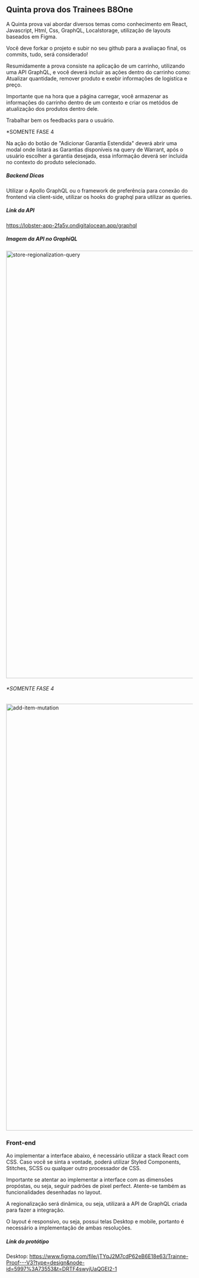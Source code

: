 ## Quinta prova dos Trainees B8One

A Quinta prova vai abordar diversos temas como conhecimento em React, Javascript, Html, Css, GraphQL, Localstorage, utilização de layouts baseados em Figma.

Você deve forkar o projeto e subir no seu github para a avaliaçao final, os commits, tudo, será considerado!

Resumidamente a prova consiste na aplicação de um carrinho, utilizando uma API GraphQL, e você deverá incluir as ações dentro do carrinho como: Atualizar quantidade, remover produto e exebir informações de logistíca e preço.

Importante que na hora que a página carregar, você armazenar as informações do carrinho dentro de um contexto e criar os metódos de atualização dos produtos dentro dele.

Trabalhar bem os feedbacks para o usuário.

*SOMENTE FASE 4

Na ação do botão de "Adicionar Garantia Estendida" deverá abrir uma modal onde listará as Garantias disponíveis na query de Warrant, após o usuário escolher a garantia desejada, essa informação deverá ser incluida no contexto do produto selecionado.

##### Backend Dicas

Utilizar o Apollo GraphQL ou o framework de preferência para conexão do frontend via client-side, utilizar os hooks do graphql para utilizar as queries.

##### Link da API

https://lobster-app-2fa5v.ondigitalocean.app/graphql

##### Imagem da API no GraphiQL

<img width="1155" alt="store-regionalization-query" src="https://i.imgur.com/TBanIRR.jpg">

###### *SOMENTE FASE 4

<img width="1153" alt="add-item-mutation" src="https://i.imgur.com/8zIX6zd.jpg">

### Front-end

Ao implementar a interface abaixo, é necessário utilizar a stack React com CSS. Caso você se sinta a vontade, poderá utilizar Styled Components, Stitches, SCSS ou qualquer outro processador de CSS.

Importante se atentar ao implementar a interface com as dimensões propóstas, ou seja, seguir padrões de pixel perfect. Atente-se também as funcionalidades desenhadas no layout.

A regionalização será dinâmica, ou seja, utilizará a API de GraphQL criada para fazer a integração.

O layout é responsivo, ou seja, possui telas Desktop e mobile, portanto é necessário a implementação de ambas resoluções.

##### Link do protótipo

Desktop: https://www.figma.com/file/jTYqJ2M7cdP62eB6E18e63/Trainne-Proof---V3?type=design&node-id=5997%3A73553&t=DRTF4swyjUaQGEI2-1
